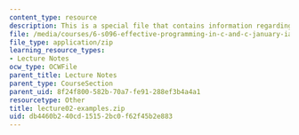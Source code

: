 ```yaml
---
content_type: resource
description: This is a special file that contains information regarding lecture 2.
file: /media/courses/6-s096-effective-programming-in-c-and-c-january-iap-2014/db4460b240cd15152bc0f62f45b2e883_lecture02-examples.zip
file_type: application/zip
learning_resource_types:
- Lecture Notes
ocw_type: OCWFile
parent_title: Lecture Notes
parent_type: CourseSection
parent_uid: 8f24f800-582b-70a7-fe91-288ef3b4a4a1
resourcetype: Other
title: lecture02-examples.zip
uid: db4460b2-40cd-1515-2bc0-f62f45b2e883
---
```

